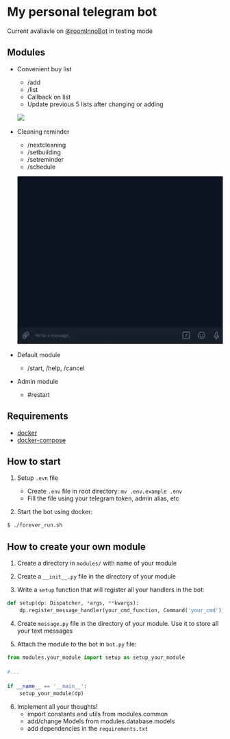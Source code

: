 My personal telegram bot
====

Current avaliavle on [@roomInnoBot](http://t.me/roomInnoBot) in testing mode

## Modules

+ Convenient buy list
    + /add
    + /list
    + Callback on list
    + Update previous 5 lists after changing or adding
    
    ![](media/example_buylist.gif)

+ Cleaning reminder 
    + /nextcleaning
    + /setbuilding
    + /setreminder
    + /schedule

    ![](media/cleaning_module_example.gif)

+ Default module
    + /start, /help, /cancel

+ Admin module
    + #restart

## Requirements
+ [docker](https://www.docker.com/get-started)
+ [docker-compose](https://docs.docker.com/compose/install/)

## How to start
1. Setup `.evn` file 
    + Create `.env` file in root directory: `mv .env.example .env`
    + Fill the file using your telegram token, admin alias, etc

2. Start the bot using docker:
```bash
$ ./forever_run.sh
```

## How to create your own module

1. Create a directory in `modules/` with name of your module

2. Create a `__init__.py` file in the directory of your module

3. Write a `setup` function that will register all your handlers in the bot:
```python
def setup(dp: Dispatcher, *args, **kwargs):
    dp.register_message_handler(your_cmd_function, Command('your_cmd'))
```
4. Create `message.py` file in the directory of your module. Use it to store all your text messages

5. Attach the module to the bot in `bot.py` file:

```python
from modules.your_module import setup as setup_your_module

#...

if __name__ == '__main__':
    setup_your_module(dp)
```
6. Implement all your thoughts!
    + import constants and utils from modules.common
    + add/change Models from modules.database.models
    + add dependencies in the `requirements.txt`

